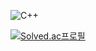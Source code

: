 ![C++](https://img.shields.io/badge/C++-00599C.svg?&style=for-the-badge&logo=C++&logoColor=00599C)

[![Solved.ac프로필](http://mazassumnida.wtf/api/v2/generate_badge?boj=skallook)](https://solved.ac/skallook)

<!--
**rachihyeon/rachihyeon** is a ✨ _special_ ✨ repository because its `README.md` (this file) appears on your GitHub profile.

Here are some ideas to get you started:

- 🔭 I’m currently working on ...
- 🌱 I’m currently learning ...
- 👯 I’m looking to collaborate on ...
- 🤔 I’m looking for help with ...
- 💬 Ask me about ...
- 📫 How to reach me: ...
- 😄 Pronouns: ...
- ⚡ Fun fact: ...
-->
